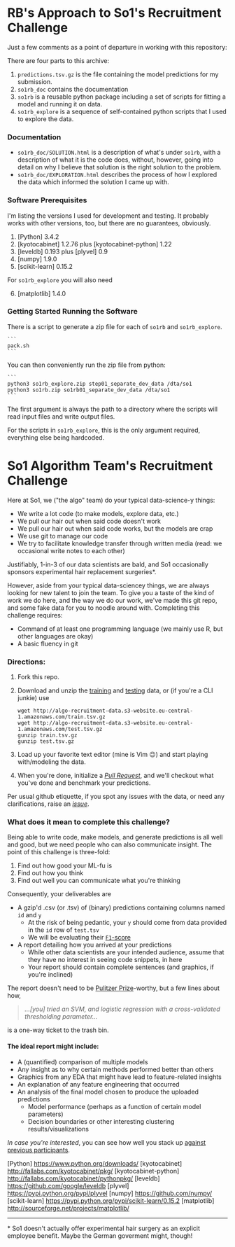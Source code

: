 # RB's Approach to So1's Recruitment Challenge

Just a few comments as a point of departure in working with this repository:

There are four parts to this archive:
1. `predictions.tsv.gz` is the file containing the model predictions for
   my submission.
2. `so1rb_doc` contains the documentation
3. `so1rb` is a reusable python package including a set of scripts for
   fitting a model and running it on data.
4. `so1rb_explore` is a sequence of self-contained python scripts that I
   used to explore the data.

### Documentation

* `so1rb_doc/SOLUTION.html` is a description of what's under `so1rb`,
  with a description of what it is the code does, without, however,
  going into detail on why I believe that solution is the right
  solution to the problem.
* `so1rb_doc/EXPLORATION.html` describes the process of how I explored the
  data which informed the solution I came up with.

### Software Prerequisites

I'm listing the versions I used for development and testing.  It probably
works with other versions, too, but there are no guarantees, obviously.

1. [Python] 3.4.2
2. [kyotocabinet] 1.2.76
   plus [kyotocabinet-python] 1.22
3. [leveldb] 0.193
   plus [plyvel] 0.9
4. [numpy] 1.9.0
5. [scikit-learn] 0.15.2

For `so1rb_explore` you will also need

6. [matplotlib] 1.4.0

### Getting Started Running the Software

There is a script to generate a zip file for each of `so1rb` and
`so1rb_explore`.

    ```
    pack.sh
    ```

You can then conveniently run the zip file from python:

    ```
    python3 so1rb_explore.zip step01_separate_dev_data /dta/so1
    python3 so1rb.zip so1rb01_separate_dev_data /dta/so1
    ```

The first argument is always the path to a directory where the scripts
will read input files and write output files.

For the scripts in `so1rb_explore`, this is the only argument required,
everything else being hardcoded.

# So1 Algorithm Team's Recruitment Challenge

Here at So1, we ("the algo" team) do your typical data-science-y things:
* We write a lot code (to make models, explore data, etc.)
* We pull our hair out when said code doesn't work
* We pull our hair out when said code works, but the models are crap
* We use git to manage our code
* We try to facilitate knowledge transfer through written media (read: we occasional write notes to each other)
 
Justifiably, 1-in-3 of our data scientists are bald, and So1 occasionally sponsors experimental hair replacement surgeries*.

However, aside from your typical data-sciencey things, we are always looking for new talent to join the team. To give you a taste of the kind of work we do here, and the way we do our work, we've made this git repo, and some fake data for you to noodle around with. Completing this challenge requires:
* Command of at least one programming language (we mainly use R, but other languages are okay)
* A basic fluency in git

### Directions:
1. Fork this repo.
2. Download and unzip the [training](http://algo-recruitment-data.s3-website.eu-central-1.amazonaws.com/train.tsv.gz) and [testing](http://algo-recruitment-data.s3-website.eu-central-1.amazonaws.com/test.tsv.gz) data, or (if you're a CLI junkie) use
   
    ```
    wget http://algo-recruitment-data.s3-website.eu-central-1.amazonaws.com/train.tsv.gz
    wget http://algo-recruitment-data.s3-website.eu-central-1.amazonaws.com/test.tsv.gz
    gunzip train.tsv.gz
    gunzip test.tsv.gz
    ```
3. Load up your favorite text editor (mine is Vim :wink:) and start playing with/modeling the data.
4. When you're done, initialize a _[Pull Request](https://github.com/Segment-of-One/recruitment_challenge/pulls)_, and we'll checkout what you've done and benchmark your predictions.

Per usual github etiquette, if you spot any issues with the data, or need any clarifications, raise an _[issue](https://github.com/Segment-of-One/recruitment_challenge/issues)_.

### What does it mean to complete this challenge?
Being able to write code, make models, and generate predictions is all well and good, but we need people who can also communicate insight. The point of this challenge is three-fold:

1. Find out how good your ML-fu is
2. Find out how you think
3. Find out well you can communicate what you're thinking
 
Consequently, your deliverables are
* A gzip'd .csv (or .tsv) of (binary) predictions containing columns named `id` and `y`
  * At the risk of being pedantic, your `y` should come from data provided in the `id` row of `test.tsv`
  * We will be evaluating their [`F1`-score](https://en.wikipedia.org/wiki/F1_score)
* A report detailing how you arrived at your predictions
  * While other data scientists are your intended audience, assume that they have no interest in seeing code
    snippets, in here
  * Your report should contain complete sentences (and graphics, if you're inclined)
 
The report doesn't need to be [Pulitzer Prize](https://en.wikipedia.org/wiki/Pulitzer_Prize)-worthy, but a few lines about how,

> _...[you] tried an SVM, and logistic regression with a cross-validated thresholding parameter..._

is a one-way ticket to the trash bin. 

#### The ideal report might include:
* A (quantified) comparison of multiple models
* Any insight as to why certain methods performed better than others
* Graphics from any EDA that might have lead to feature-related insights
* An explanation of any feature engineering that occurred
* An analysis of the final model chosen to produce the uploaded predictions
    * Model performance (perhaps as a function of certain model parameters)
    * Decision boundaries or other interesting clustering results/visualizations
 
_In case you're interested_, you can see how well you stack up [against previous participants](https://github.com/Segment-of-One/recruitment_challenge/wiki/Leader-Board).

[Python] https://www.python.org/downloads/
[kyotocabinet] http://fallabs.com/kyotocabinet/pkg/
[kyotocabinet-python] http://fallabs.com/kyotocabinet/pythonpkg/
[leveldb] https://github.com/google/leveldb
[plyvel] https://pypi.python.org/pypi/plyvel
[numpy] https://github.com/numpy/
[scikit-learn] https://pypi.python.org/pypi/scikit-learn/0.15.2
[matplotlib] http://sourceforge.net/projects/matplotlib/

---
\* So1 doesn't actually offer experimental hair surgery as an explicit employee benefit. Maybe the German goverment might, though!
